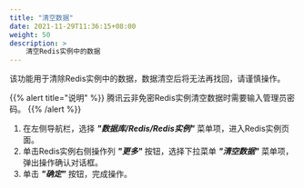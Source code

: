```yaml
---
title: "清空数据"
date: 2021-11-29T11:36:15+08:00
weight: 50
description: >
    清空Redis实例中的数据
---
```


该功能用于清除Redis实例中的数据，数据清空后将无法再找回，请谨慎操作。

{{% alert title="说明" %}}
腾讯云非免密Redis实例清空数据时需要输入管理员密码。
{{% /alert %}}

1. 在左侧导航栏，选择 **_"数据库/Redis/Redis实例"_** 菜单项，进入Redis实例页面。
2. 单击Redis实例右侧操作列 **_"更多"_** 按钮，选择下拉菜单 **_"清空数据"_** 菜单项，弹出操作确认对话框。
2. 单击 **_"确定"_** 按钮，完成操作。